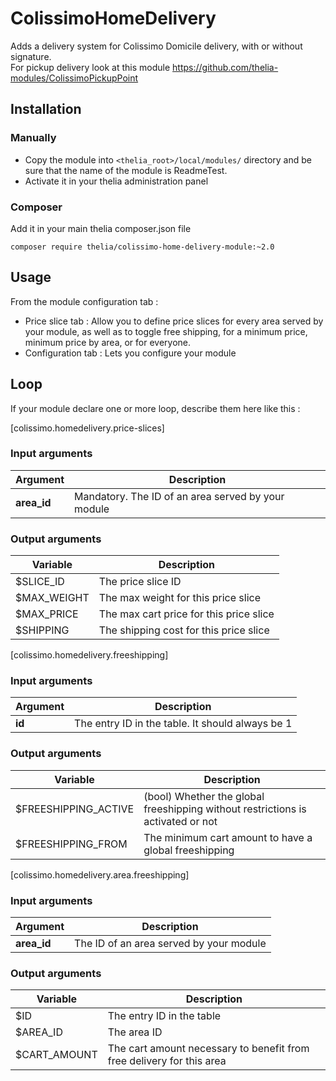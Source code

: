 # ColissimoHomeDelivery

Adds a delivery system for Colissimo Domicile delivery, with or without signature.    
For pickup delivery look at this module https://github.com/thelia-modules/ColissimoPickupPoint

## Installation

### Manually

* Copy the module into ```<thelia_root>/local/modules/``` directory and be sure that the name of the module is ReadmeTest.
* Activate it in your thelia administration panel

### Composer

Add it in your main thelia composer.json file

```
composer require thelia/colissimo-home-delivery-module:~2.0
```

## Usage

From the module configuration tab :

- Price slice tab : Allow you to define price slices for every area served by your module, as well as to toggle free shipping, 
for a minimum price, minimum price by area, or for everyone.
- Configuration tab : Lets you configure your module

## Loop

If your module declare one or more loop, describe them here like this :

[colissimo.homedelivery.price-slices]

### Input arguments

|Argument |Description |
|---      |--- |
|**area_id** | Mandatory. The ID of an area served by your module |

### Output arguments

|Variable   |Description |
|---        |--- |
|$SLICE_ID    | The price slice ID |
|$MAX_WEIGHT    | The max weight for this price slice |
|$MAX_PRICE    | The max cart price for this price slice |
|$SHIPPING    | The shipping cost for this price slice |

[colissimo.homedelivery.freeshipping]

### Input arguments

|Argument |Description |
|---      |--- |
|**id** | The entry ID in the table. It should always be 1 |

### Output arguments

|Variable   |Description |
|---        |--- |
|$FREESHIPPING_ACTIVE | (bool) Whether the global freeshipping without restrictions is activated or not |
|$FREESHIPPING_FROM | The minimum cart amount to have a global freeshipping |

[colissimo.homedelivery.area.freeshipping]

### Input arguments

|Argument |Description |
|---      |--- |
|**area_id** | The ID of an area served by your module |

### Output arguments

|Variable   |Description |
|---        |--- |
|$ID    | The entry ID in the table |
|$AREA_ID    | The area ID |
|$CART_AMOUNT    | The cart amount necessary to benefit from free delivery for this area |


